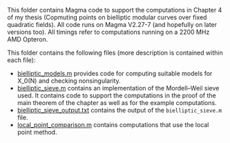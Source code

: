 This folder contains Magma code to support the computations in Chapter 4 of my thesis (Copmuting points on bielliptic modular curves over fixed quadratic fields). All code runs on Magma V2.27-7 (and hopefully on later versions too). All timings refer to computations running on a 2200 MHz AMD Opteron.

This folder contains the following files (more description is contained within each file):

- [bielliptic_models.m](bielliptic_models.m) provides code for computing suitable models for X_0(N) and checking nonsingularity.
- [bielliptic_sieve.m](bielliptic_sieve.m) contains an implementation of the Mordell–Weil sieve used. It contains code to support the computations in the proof of the main theorem of the chapter as well as for the example computations.
- [bielliptic_sieve_output.txt](bielliptic_sieve_output.txt) contains the output of the `bielliptic_sieve.m` file.
- [local_point_comparison.m](local_point_comparison.m) contains computations that use the local point method.
